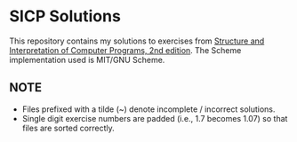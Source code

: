 SICP Solutions
==============

This repository contains my solutions to exercises from [Structure and Interpretation of Computer Programs, 2nd edition](http://mitpress.mit.edu/sicp). The Scheme implementation used is MIT/GNU Scheme.

NOTE
----
 - Files prefixed with a tilde (~) denote incomplete / incorrect solutions.
 - Single digit exercise numbers are padded (i.e., 1.7 becomes 1.07) so that files are sorted correctly.
